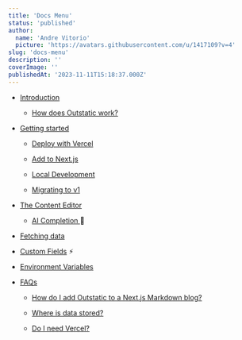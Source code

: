 ```yaml
---
title: 'Docs Menu'
status: 'published'
author:
  name: 'Andre Vitorio'
  picture: 'https://avatars.githubusercontent.com/u/1417109?v=4'
slug: 'docs-menu'
description: ''
coverImage: ''
publishedAt: '2023-11-11T15:18:37.000Z'
---
```


- [Introduction](/docs/introduction)

  - [How does Outstatic work?](/docs/introduction#how-does-outstatic-work)

- [Getting started](/docs/getting-started)

  - [Deploy with Vercel](/docs/getting-started#deploy-with-vercel)

  - [Add to Next.js](/docs/getting-started#adding-outstatic-to-a-nextjs-website)

  - [Local Development](/docs/local-development)

  - [Migrating to v1](/docs/migrating-to-v1)

- [The Content Editor](/docs/the-content-editor)

  - [AI Completion ](/docs/the-content-editor#ai-completion)🤖

- [Fetching data](/docs/fetching-data)

- [Custom Fields](/docs/custom-fields) ⚡︎

- [Environment Variables](/docs/environment-variables)

- [FAQs](/docs/faqs)

  - [How do I add Outstatic to a Next.js Markdown blog?](/docs/faqs#i-already-have-a-nextjs-markdown-blog-how-do-i-start-using-outstatic)

  - [Where is data stored?](/docs/faqs#where-is-the-data-stored)

  - [Do I need Vercel?](/docs/faqs#can-i-host-my-outstatic-website-on-a-provider-other-than-vercel)